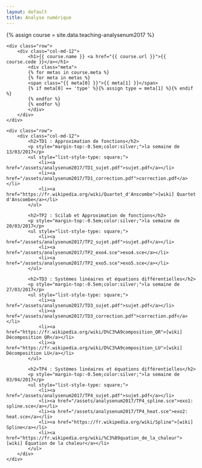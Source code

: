 ```yaml
---
layout: default
title: Analyse numérique
---
```

{% assign course = site.data.teaching-analysenum2017 %}

<article class="single course page">
    
    <div class="row">
        <div class="col-md-12">
            <h1>{{ course.name }} <a href="{{ course.url }}">{{ course.code }}</a></h1>
            <div class="meta">
            {% for metas in course.meta %}
            {% for meta in metas %}
            <span class="{{ meta[0] }}">{{ meta[1] }}</span>
            {% if meta[0] == 'type' %}{% assign type = meta[1] %}{% endif %}
            {% endfor %}
            {% endfor %}
            </div>
        </div>
    </div>
    
    <div class="row">
        <div class="col-md-12">
            <h2>TD1 : Approximation de fonctions</h2>
            <p style="margin-top:-0.5em;color:silver;">la semaine de 13/03/2017</p>
            <ul style="list-style-type: square;">
                <li><a href="/assets/analysenum2017/TD1_sujet.pdf">sujet.pdf</a></li>
                <li><a href="/assets/analysenum2017/TD1_correction.pdf">correction.pdf</a></li>
                <li><a href="https://fr.wikipedia.org/wiki/Quartet_d'Anscombe">[wiki] Quartet d'Anscombe</a></li>
            </ul>
            
            <h2>TP2 : Scilab et Approximation de fonctions</h2>
            <p style="margin-top:-0.5em;color:silver;">la semaine de 20/03/2017</p>
            <ul style="list-style-type: square;">
                <li><a href="/assets/analysenum2017/TP2_sujet.pdf">sujet.pdf</a></li>
                <li><a href="/assets/analysenum2017/TP2_exo4.sce">exo4.sce</a></li>
                <li><a href="/assets/analysenum2017/TP2_exo5.sce">exo5.sce</a></li>
            </ul>
            
            <h2>TD3 : Systèmes linéaires et équations différentielles</h2>
            <p style="margin-top:-0.5em;color:silver;">la semaine de 27/03/2017</p>
            <ul style="list-style-type: square;">
                <li><a href="/assets/analysenum2017/TD3_sujet.pdf">sujet.pdf</a></li>
                <li><a href="/assets/analysenum2017/TD3_correction.pdf">correction.pdf</a></li>
                <li><a href="https://fr.wikipedia.org/wiki/D%C3%A9composition_QR">[wiki] Décomposition QR</a></li>
                <li><a href="https://fr.wikipedia.org/wiki/D%C3%A9composition_LU">[wiki] Décomposition LU</a></li>
            </ul>
            
            <h2>TP4 : Systèmes linéaires et équations différentielles</h2>
            <p style="margin-top:-0.5em;color:silver;">la semaine de 03/04/2017</p>
            <ul style="list-style-type: square;">
                <li><a href="/assets/analysenum2017/TP4_sujet.pdf">sujet.pdf</a></li>
                <li><a href="/assets/analysenum2017/TP4_spline.sce">exo1: spline.sce</a></li>
                <li><a href="/assets/analysenum2017/TP4_heat.sce">exo2: heat.sce</a></li>
                <li><a href="https://fr.wikipedia.org/wiki/Spline">[wiki] Spline</a></li>
                <li><a href="https://fr.wikipedia.org/wiki/%C3%89quation_de_la_chaleur">[wiki] Équation de la chaleur</a></li>
            </ul>
        </div>
    </div>
</article>

